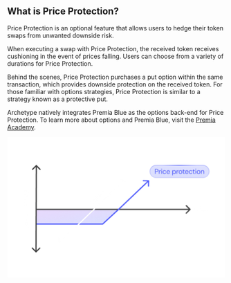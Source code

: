 ## What is Price Protection?

Price Protection is an optional feature that allows users to hedge their token swaps from unwanted downside risk. 

When executing a swap with Price Protection, the received token receives cushioning in the event of prices falling. Users can choose from a variety of durations for Price Protection.

Behind the scenes, Price Protection purchases a put option within the same transaction, which provides downside protection on the received token. For those familiar with options strategies, Price Protection is similar to a strategy known as a protective put.

Archetype natively integrates Premia Blue as the options back-end for Price Protection. To learn more about options and Premia Blue, visit the [Premia Academy](https://academy.premia.blue/).

<p align="center">
  <img src="https://raw.githubusercontent.com/Premian-Labs/archetype-info-center/master/public/diagrams/05-what-is-price-protection-dark.png" alt="price-protection-dark" class="dark-only"/>
</p>
